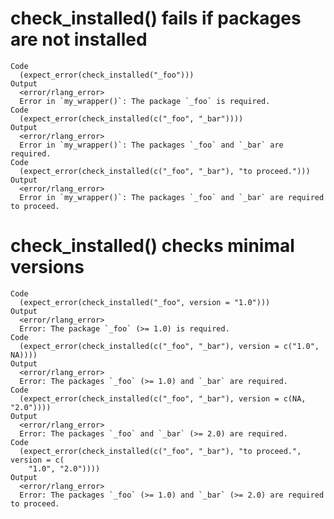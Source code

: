 # check_installed() fails if packages are not installed

    Code
      (expect_error(check_installed("_foo")))
    Output
      <error/rlang_error>
      Error in `my_wrapper()`: The package `_foo` is required.
    Code
      (expect_error(check_installed(c("_foo", "_bar"))))
    Output
      <error/rlang_error>
      Error in `my_wrapper()`: The packages `_foo` and `_bar` are required.
    Code
      (expect_error(check_installed(c("_foo", "_bar"), "to proceed.")))
    Output
      <error/rlang_error>
      Error in `my_wrapper()`: The packages `_foo` and `_bar` are required to proceed.

# check_installed() checks minimal versions

    Code
      (expect_error(check_installed("_foo", version = "1.0")))
    Output
      <error/rlang_error>
      Error: The package `_foo` (>= 1.0) is required.
    Code
      (expect_error(check_installed(c("_foo", "_bar"), version = c("1.0", NA))))
    Output
      <error/rlang_error>
      Error: The packages `_foo` (>= 1.0) and `_bar` are required.
    Code
      (expect_error(check_installed(c("_foo", "_bar"), version = c(NA, "2.0"))))
    Output
      <error/rlang_error>
      Error: The packages `_foo` and `_bar` (>= 2.0) are required.
    Code
      (expect_error(check_installed(c("_foo", "_bar"), "to proceed.", version = c(
        "1.0", "2.0"))))
    Output
      <error/rlang_error>
      Error: The packages `_foo` (>= 1.0) and `_bar` (>= 2.0) are required to proceed.

